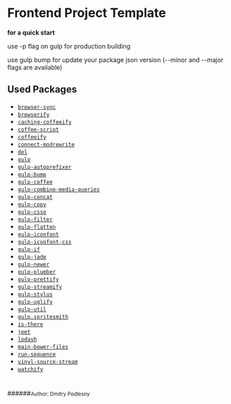 # Frontend Project Template

**for a quick start**

use -p flag on gulp for production building

use gulp bump for update your package json version (--minor and --major flags are available)

## Used Packages

* [`browser-sync`](https://www.npmjs.com/package/browser-sync)
* [`browserify`](https://www.npmjs.com/package/browserify)
* [`caching-coffeeify`](https://www.npmjs.com/package/caching-coffeeify)
* [`coffee-script`](https://www.npmjs.com/package/coffee-script)
* [`coffeeify`](https://www.npmjs.com/package/coffeeify)
* [`connect-modrewrite`](https://www.npmjs.com/package/connect-modrewrite)
* [`del`](https://www.npmjs.com/package/del)
* [`gulp`](https://www.npmjs.com/package/gulp)
* [`gulp-autoprefixer`](https://www.npmjs.com/package/gulp-autoprefixer)
* [`gulp-bump`](https://www.npmjs.com/packages/gulp-bump)
* [`gulp-coffee`](https://www.npmjs.com/package/gulp-coffee)
* [`gulp-combine-media-queries`](https://www.npmjs.com/package/gulp-combine-media-queries)
* [`gulp-concat`](https://www.npmjs.com/package/gulp-concat)
* [`gulp-copy`](https://www.npmjs.com/package/gulp-copy)
* [`gulp-csso`](https://www.npmjs.com/package/gulp-csso)
* [`gulp-filter`](https://www.npmjs.com/package/gulp-filter)
* [`gulp-flatten`](https://www.npmjs.com/package/gulp-flatten)
* [`gulp-iconfont`](https://www.npmjs.com/package/gulp-iconfont)
* [`gulp-iconfont-css`](https://www.npmjs.com/package/gulp-iconfont-css)
* [`gulp-if`](https://www.npmjs.com/package/gulp-if)
* [`gulp-jade`](https://www.npmjs.com/package/gulp-jade)
* [`gulp-newer`](https://www.npmjs.com/package/gulp-newer)
* [`gulp-plumber`](https://www.npmjs.com/package/gulp-plumber)
* [`gulp-prettify`](https://www.npmjs.com/package/gulp-prettify)
* [`gulp-streamify`](https://www.npmjs.com/package/gulp-streamify)
* [`gulp-stylus`](https://www.npmjs.com/package/gulp-stylus)
* [`gulp-uglify`](https://www.npmjs.com/package/gulp-uglify)
* [`gulp-util`](https://www.npmjs.com/package/gulp-util)
* [`gulp.spritesmith`](https://www.npmjs.com/package/gulp.spritesmith)
* [`is-there`](https://www.npmjs.com/package/is-there)
* [`jeet`](https://www.npmjs.com/package/jeet)
* [`lodash`](https://www.npmjs.com/package/lodash)
* [`main-bower-files`](https://www.npmjs.com/package/main-bower-files)
* [`run-sequence`](https://www.npmjs.com/package/run-sequence)
* [`vinyl-source-stream`](https://www.npmjs.com/package/vinyl-source-stream)
* [`watchify`](https://www.npmjs.com/package/watchify)

#

######<small>Author: Dmitry Podlesny</small>
